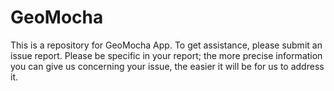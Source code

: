 # GeoMocha
This is a repository for GeoMocha App.  To get assistance, please submit an issue report.  Please be specific in your report; the more precise information you can give us concerning your issue, the easier it will be for us to address it.
